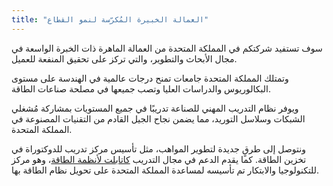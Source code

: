 ```yaml
---
title: "العمالة الخبيرة المُكرّسة لنمو القطاع"
---
```

سوف تستفيد شركتكم في المملكة المتحدة من العمالة الماهرة ذات الخبرة الواسعة في مجال الأبحاث والتطوير، والتي تركز على تحقيق المنفعة للعميل.

وتمتلك المملكة المتحدة جامعات تمنح درجات عالمية في الهندسة على مستوى البكالوريوس والدراسات العليا وتصب جميعها في مصلحة صناعات الطاقة.

ويوفر نظام التدريب المهني للصناعة تدريبًا في جميع المستويات بمشاركة مُشغلي الشبكات وسلاسل التوريد، مما يضمن نجاح الجيل القادم من التقنيات المصنوعة في المملكة المتحدة.

ونتوصل إلى طرقٍ جديدة لتطوير المواهب، مثل تأسيس مركز تدريب للدوكتوراة في تخزين الطاقة. كما يقدم الدعم في مجال التدريب [كاتابلت لأنظمة الطاقة](https://es.catapult.org.uk/)، وهو مركز للتكنولوجيا والابتكار تم تأسيسه لمساعدة المملكة المتحدة على تحويل نظام الطاقة بها.
